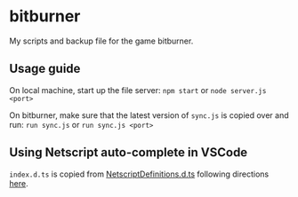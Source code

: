 # bitburner

My scripts and backup file for the game bitburner.

## Usage guide
On local machine, start up the file server:
`npm start` or `node server.js <port>`

On bitburner, make sure that the latest version of `sync.js` is copied over and
run: `run sync.js` or `run sync.js <port>`

## Using Netscript auto-complete in VSCode

`index.d.ts` is copied from [NetscriptDefinitions.d.ts](https://github.com/danielyxie/bitburner/blob/dev/src/ScriptEditor/NetscriptDefinitions.d.ts)
following directions [here](https://www.gamepretty.com/bitburner-how-to-autocomplete-your-scripts-in-vscode/).

